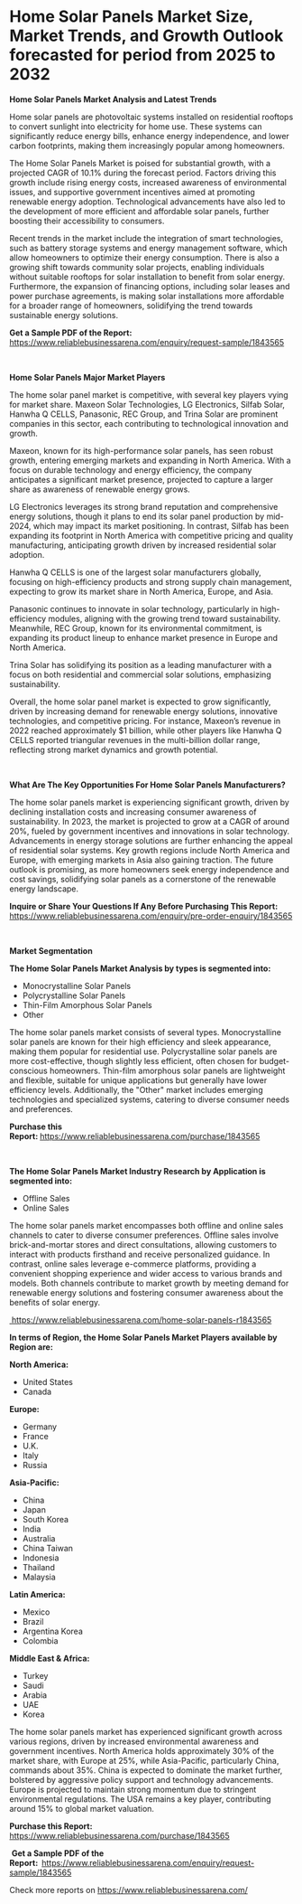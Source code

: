 <p><h1>Home Solar Panels Market Size, Market Trends, and Growth Outlook forecasted for period from 2025 to 2032</h1></p><p><strong>Home Solar Panels Market Analysis and Latest Trends</strong></p>
<p><p>Home solar panels are photovoltaic systems installed on residential rooftops to convert sunlight into electricity for home use. These systems can significantly reduce energy bills, enhance energy independence, and lower carbon footprints, making them increasingly popular among homeowners.</p><p>The Home Solar Panels Market is poised for substantial growth, with a projected CAGR of 10.1% during the forecast period. Factors driving this growth include rising energy costs, increased awareness of environmental issues, and supportive government incentives aimed at promoting renewable energy adoption. Technological advancements have also led to the development of more efficient and affordable solar panels, further boosting their accessibility to consumers.</p><p>Recent trends in the market include the integration of smart technologies, such as battery storage systems and energy management software, which allow homeowners to optimize their energy consumption. There is also a growing shift towards community solar projects, enabling individuals without suitable rooftops for solar installation to benefit from solar energy. Furthermore, the expansion of financing options, including solar leases and power purchase agreements, is making solar installations more affordable for a broader range of homeowners, solidifying the trend towards sustainable energy solutions.</p></p>
<p><strong>Get a Sample PDF of the Report:&nbsp;</strong> <a href="https://www.reliablebusinessarena.com/enquiry/request-sample/1843565?utm_campaign=2458&utm_medium=2&utm_source=Github&utm_content=ia&utm_term=13022025&utm_id=home-solar-panels">https://www.reliablebusinessarena.com/enquiry/request-sample/1843565</a></p>
<p>&nbsp;</p>
<p><strong>Home Solar Panels Major Market Players</strong></p>
<p><p>The home solar panel market is competitive, with several key players vying for market share. Maxeon Solar Technologies, LG Electronics, Silfab Solar, Hanwha Q CELLS, Panasonic, REC Group, and Trina Solar are prominent companies in this sector, each contributing to technological innovation and growth.</p><p>Maxeon, known for its high-performance solar panels, has seen robust growth, entering emerging markets and expanding in North America. With a focus on durable technology and energy efficiency, the company anticipates a significant market presence, projected to capture a larger share as awareness of renewable energy grows.</p><p>LG Electronics leverages its strong brand reputation and comprehensive energy solutions, though it plans to end its solar panel production by mid-2024, which may impact its market positioning. In contrast, Silfab has been expanding its footprint in North America with competitive pricing and quality manufacturing, anticipating growth driven by increased residential solar adoption.</p><p>Hanwha Q CELLS is one of the largest solar manufacturers globally, focusing on high-efficiency products and strong supply chain management, expecting to grow its market share in North America, Europe, and Asia.</p><p>Panasonic continues to innovate in solar technology, particularly in high-efficiency modules, aligning with the growing trend toward sustainability. Meanwhile, REC Group, known for its environmental commitment, is expanding its product lineup to enhance market presence in Europe and North America.</p><p>Trina Solar has solidifying its position as a leading manufacturer with a focus on both residential and commercial solar solutions, emphasizing sustainability.</p><p>Overall, the home solar panel market is expected to grow significantly, driven by increasing demand for renewable energy solutions, innovative technologies, and competitive pricing. For instance, Maxeon’s revenue in 2022 reached approximately $1 billion, while other players like Hanwha Q CELLS reported triangular revenues in the multi-billion dollar range, reflecting strong market dynamics and growth potential.</p></p>
<p>&nbsp;</p>
<p><strong>What Are The Key Opportunities For Home Solar Panels Manufacturers?</strong></p>
<p><p>The home solar panels market is experiencing significant growth, driven by declining installation costs and increasing consumer awareness of sustainability. In 2023, the market is projected to grow at a CAGR of around 20%, fueled by government incentives and innovations in solar technology. Advancements in energy storage solutions are further enhancing the appeal of residential solar systems. Key growth regions include North America and Europe, with emerging markets in Asia also gaining traction. The future outlook is promising, as more homeowners seek energy independence and cost savings, solidifying solar panels as a cornerstone of the renewable energy landscape.</p></p>
<p><strong>Inquire or Share Your Questions If Any Before Purchasing This Report:</strong> <a href="https://www.reliablebusinessarena.com/enquiry/pre-order-enquiry/1843565?utm_campaign=2458&utm_medium=2&utm_source=Github&utm_content=ia&utm_term=13022025&utm_id=home-solar-panels">https://www.reliablebusinessarena.com/enquiry/pre-order-enquiry/1843565</a></p>
<p>&nbsp;</p>
<p><strong>Market Segmentation</strong></p>
<p><strong>The Home Solar Panels Market Analysis by types is segmented into:</strong></p>
<p><ul><li>Monocrystalline Solar Panels</li><li>Polycrystalline Solar Panels</li><li>Thin-Film Amorphous Solar Panels</li><li>Other</li></ul></p>
<p><p>The home solar panels market consists of several types. Monocrystalline solar panels are known for their high efficiency and sleek appearance, making them popular for residential use. Polycrystalline solar panels are more cost-effective, though slightly less efficient, often chosen for budget-conscious homeowners. Thin-film amorphous solar panels are lightweight and flexible, suitable for unique applications but generally have lower efficiency levels. Additionally, the "Other" market includes emerging technologies and specialized systems, catering to diverse consumer needs and preferences.</p></p>
<p><strong>Purchase this Report:&nbsp;</strong><a href="https://www.reliablebusinessarena.com/purchase/1843565?utm_campaign=2458&utm_medium=2&utm_source=Github&utm_content=ia&utm_term=13022025&utm_id=home-solar-panels">https://www.reliablebusinessarena.com/purchase/1843565</a></p>
<p>&nbsp;</p>
<p><strong>The Home Solar Panels Market Industry Research by Application is segmented into:</strong></p>
<p><ul><li>Offline Sales</li><li>Online Sales</li></ul></p>
<p><p>The home solar panels market encompasses both offline and online sales channels to cater to diverse consumer preferences. Offline sales involve brick-and-mortar stores and direct consultations, allowing customers to interact with products firsthand and receive personalized guidance. In contrast, online sales leverage e-commerce platforms, providing a convenient shopping experience and wider access to various brands and models. Both channels contribute to market growth by meeting demand for renewable energy solutions and fostering consumer awareness about the benefits of solar energy.</p></p>
<p><a href="https://www.reliablebusinessarena.com/home-solar-panels-r1843565?utm_campaign=2458&utm_medium=2&utm_source=Github&utm_content=ia&utm_term=13022025&utm_id=home-solar-panels">&nbsp;https://www.reliablebusinessarena.com/home-solar-panels-r1843565</a></p>
<p><strong>In terms of Region, the Home Solar Panels Market Players available by Region are:</strong></p>
<p>
    <p> <strong> North America: </strong>
        <ul>
            <li>United States</li>
            <li>Canada</li>
        </ul>
        </p> 
    <p> <strong> Europe: </strong>
        <ul>
            <li>Germany</li>
            <li>France</li>
            <li>U.K.</li>
            <li>Italy</li>
            <li>Russia</li>
        </ul>
        </p> 
    <p> <strong> Asia-Pacific: </strong>
        <ul>
            <li>China</li>
            <li>Japan</li>
            <li>South Korea</li>
            <li>India</li>
            <li>Australia</li>
            <li>China Taiwan</li>
            <li>Indonesia</li>
            <li>Thailand</li>
            <li>Malaysia</li>
        </ul>
        </p> 
    <p> <strong> Latin America: </strong>
        <ul>
            <li>Mexico</li>
            <li>Brazil</li>
            <li>Argentina Korea</li>
            <li>Colombia</li>
        </ul>
        </p> 
    <p> <strong> Middle East & Africa: </strong>
        <ul>
            <li>Turkey</li>
            <li>Saudi</li>
            <li>Arabia</li>
            <li>UAE</li>
            <li>Korea</li>
        </ul>
    </p>
    </p>
<p><p>The home solar panels market has experienced significant growth across various regions, driven by increased environmental awareness and government incentives. North America holds approximately 30% of the market share, with Europe at 25%, while Asia-Pacific, particularly China, commands about 35%. China is expected to dominate the market further, bolstered by aggressive policy support and technology advancements. Europe is projected to maintain strong momentum due to stringent environmental regulations. The USA remains a key player, contributing around 15% to global market valuation.</p></p>
<p><strong>Purchase this Report: </strong><a href="https://www.reliablebusinessarena.com/purchase/1843565?utm_campaign=2458&utm_medium=2&utm_source=Github&utm_content=ia&utm_term=13022025&utm_id=home-solar-panels">https://www.reliablebusinessarena.com/purchase/1843565</a></p>
<p>&nbsp;<strong>Get a Sample PDF of the Report:&nbsp;&nbsp;</strong><a href="https://www.reliablebusinessarena.com/enquiry/request-sample/1843565?utm_campaign=2458&utm_medium=2&utm_source=Github&utm_content=ia&utm_term=13022025&utm_id=home-solar-panels">https://www.reliablebusinessarena.com/enquiry/request-sample/1843565</a></p>
<p><strong></strong></p>
<p>Check more reports on <a href="https://www.reliablebusinessarena.com/?utm_campaign=2458&utm_medium=2&utm_source=Github&utm_content=ia&utm_term=13022025&utm_id=home-solar-panels">https://www.reliablebusinessarena.com/</a></p>